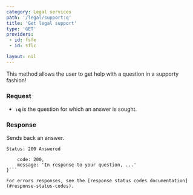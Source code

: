 ```yaml
---
category: Legal services
path: '/legal/support:q'
title: 'Get legal support'
type: 'GET'
providers:
 - id: fsfe
 - id: sflc

layout: nil
---
```


This method allows the user to get help with a question in a supporty
fashion!

### Request

* **`:q`** is the question for which an answer is sought.

### Response

Sends back an answer.

```Status: 200 Answered```
```{
    code: 200,
    message: 'In response to your question, ...'
}```

For errors responses, see the [response status codes documentation](#response-status-codes).

